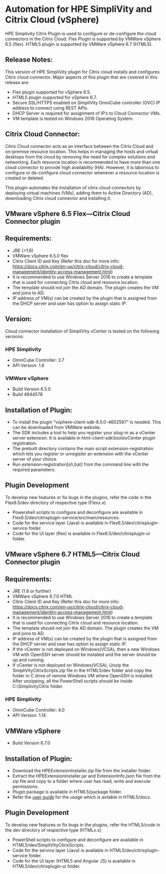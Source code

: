 # Automation for HPE SimpliVity and Citrix Cloud (vSphere)
HPE Simplivity Citrix Plugin is used to configure or de-configure the cloud connectors in the Citrix Cloud.
Flex Plugin is supported by VMWare vSphere 6.5 (flex).
HTML5 plugin is supported by VMWare vSphere 6.7 (HTML5).

## Release Notes:

This version of HPE SimpliVity plugin for Citrix cloud installs and configures Citrix cloud connector. Major aspects of this plugin that are covered in this release are:

-   Flex plugin supported for vSphere 6.5.
-   HTML5 plugin supported for vSphere 6.7.
-	Secure SSL/HTTPS enabled on SimpliVity OmniCube controller (OVC) IP address to connect using REST APIs.
-	DHCP Server is required for assignment of IP’s to Cloud Connector VMs.
-	VM template is tested on Windows 2016 Operating System.
 
## Citrix Cloud Connector:
 
Citrix Cloud connector acts as an interface between the Citrix Cloud and on-premise resource location. This helps in managing the hosts and virtual desktops from the cloud by removing the need for complex solutions and networking. Each resource location is recommended to have more than one cloud connector to provide high availability (HA). However, it is laborious to configure or de-configure cloud connector whenever a resource location is created or deleted.

This plugin automates the installation of citrix cloud connectors by deploying virtual machines (VMs), adding them to Active Directory (AD), downloading Citrix cloud connector and installing it.

## VMware vSphere 6.5 Flex—Citrix Cloud Connector plugin 
 
## Requirements:
 
-	JRE (>1.6)
-	VMWare vSphere 6.5.0 flex
-	Citrix Client ID and Key (Refer this doc for more info: https://docs.citrix.com/en-us/citrix-cloud/citrix-cloud-management/identity-access-management.html)
-	It is recommended to use Windows Server 2016 to create a template that is used for connecting Citrix cloud and resource location.
-	The template should not join the AD domain. The plugin creates the VM and joins to AD.
-	IP address of VM(s) can be created by the plugin that is assigned from the DHCP server and user has option to assign static IP.
 
## Version:
 
Cloud connector installation of SimpliVity vCenter is tested on the following versions:

### HPE Simplivity
-	OmniCube Controller: 3.7
-	API Version: 1.8

### VMWare vSphere
-	Build Version 6.5.0
-	Build 4944578

## Installation of Plugin:
-	To install the plugin “vsphere-client-sdk-6.5.0-4602587” is needed. This can be downloaded from VMWare website.
-	The SDK includes a tool to help you register your plug-in as a vCenter server extension. It is available in html-client-sdk\tools\vCenter plugin registration.
-	The prebuilt directory contains the main script extension-registration which lets you register or unregister an extension with the vCenter server of your choice.
-	Run extension-registration[sh,bat] from the command line with the required parameters.

## Plugin Development

To develop new features or fix bugs in the plugins, refer the code in the Flex6.5/dev directory of respective type (Flexx.x)
-	Powershell scripts to configure and deconfigure are available in Flex6.5/dev/citrixplugin-service/src/main/resources.
-	Code for the service layer (Java) is available in Flex6.5/dev/citrixplugin-service folder.
-	Code for the UI layer (flex) is available in Flex6.5/dev/citrixplugin-ui folder.

## VMware vSphere 6.7 HTML5—Citrix Cloud Connector plugin

## Requirements:
 
-	JRE (1.8 or further)
-	VMWare vSphere 6.7.0 HTML
-	Citrix Client ID and Key (Refer this doc for more info: https://docs.citrix.com/en-us/citrix-cloud/citrix-cloud-management/identity-access-management.html)
-	It is recommended to use Windows Server 2016 to create a template that is used for connecting Citrix cloud and resource location.
-	The template should not join the AD domain. The plugin creates the VM and joins to AD.
-	IP address of VM(s) can be created by the plugin that is assigned from the DHCP server and user has option to assign static IP.
-   If the vCenter is not deployed on Windows(VCSA), then a new Windows VM with OpenSSH server should be installed and the server should be up and running.
-   If vCenter is not deployed on Windows(VCSA), Unzip the SimpliVityCitrixScripts.zip file in the HTML5/dev folder and copy the folder in C drive of remote Windows VM where OpenSSH is installed. After unzipping, all the PowerShell scripts should be inside C:\SimplivityCitrix folder.

### HPE Simplivity
-	OmniCube Controller: 4.0
-	API Version: 1.14

## VMWare vSphere
-   Build Version 6.7.0

## Installation of Plugin:
-	Download the HPEExtensionInstaller.zip file from the installer folder.
-	Extract the HPEExtensionInstaller.jar and ExtensionInfo.json file from the zip file and copy to a folder where user has read, write and execute permissions.
-   Plugin package is available in HTML5/package folder. 
-	Refer the [user guide](https://github.com/HewlettPackard/SimpliVity-Citrix-VCenter-Plugin/blob/master/HTML5/docs/HPE_Simplivity_Citrix_UserGuide.pdf) for the usage which is avilable in HTML5/docs.

## Plugin Development
To develop new features or fix bugs in the plugins, refer the HTML5/code in the dev directory of respective type (HTMLx.x)
-	PowerShell scripts to configure and deconfigure are available in HTML5/dev/SimpliVityCitrixScripts.
-	Code for the service layer (Java) is available in HTML5/dev/citrixplugin-service folder.
-	Code for the UI layer (HTML5 and Angular JS) is available in HTML5/dev/citrixplugin-ui folder.
